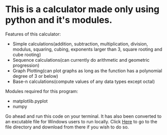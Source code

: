 # This is a calculator made only using python and it's modules.

Features of this calculator:
- Simple calculations(addition, subtraction, multiplication, division, modulus, squaring, cubing, exponents larger than 3, square rooting and cube rooting)
- Sequence calculations(can currently do arithmetic and geometric progression)
- Graph Plotting(can plot graphs as long as the function has a polynomial degree of 3 or below)
- Base-n calculations(compute values of any data types except octal)

Modules required for this program: 
* matplotlib.pyplot
* numpy

Go ahead and run this code on your terminal. It has also been converted to an excutable file for Windows users to run locally. Click [Here](https://github.com/eplasbaba-uwu/calculator-python/blob/main/dist/calculator.exe) to go to the file directory and download from there if you wish to do so.



